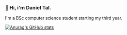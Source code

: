 ### 👋 Hi, i'm Daniel Tal.
I'm a BSc computer science student starting my third year.

[![Anurag's GitHub stats](https://github-readme-stats.vercel.app/api?username=DanielTal1)](https://github.com/anuraghazra/github-readme-stats)

<!--
**DanielTal1/DanielTal1** is a ✨ _special_ ✨ repository because its `README.md` (this file) appears on your GitHub profile.

Here are some ideas to get you started:

- 🔭 I’m currently working on ...
- 🌱 I’m currently learning ...
- 👯 I’m looking to collaborate on ...
- 🤔 I’m looking for help with ...
- 💬 Ask me about ...
- 📫 How to reach me: ...
- 😄 Pronouns: ...
- ⚡ Fun fact: ...
-->
